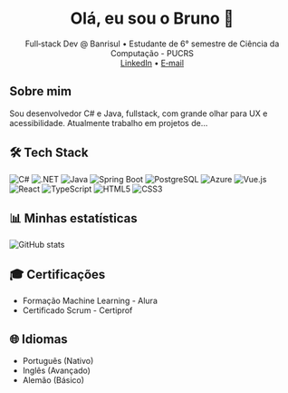 <!-- 1. Cabeçalho -->
<h1 align="center">Olá, eu sou o Bruno 👋</h1>
<p align="center">
  Full‑stack Dev @ Banrisul • Estudante de 6° semestre de Ciência da Computação - PUCRS<br>
  <a href="https://linkedin.com/in/brunocarlan">LinkedIn</a> • 
  <a href="mailto:brunodc04@gmail.com">E‑mail</a>
</p>

## Sobre mim
Sou desenvolvedor C# e Java, fullstack, com grande olhar para UX e acessibilidade. Atualmente trabalho em projetos de…

## 🛠️ Tech Stack
![C#](https://img.shields.io/badge/C%23-239120?style=for-the-badge&logo=c-sharp)
![.NET](https://img.shields.io/badge/.NET-512BD4?style=for-the-badge&logo=dotnet&logoColor=white)
![Java](https://img.shields.io/badge/Java-007396?style=for-the-badge&logo=java)
![Spring Boot](https://img.shields.io/badge/Spring_Boot-6DB33F?style=for-the-badge&logo=spring-boot&logoColor=white)
![PostgreSQL](https://img.shields.io/badge/SQL-003B57?style=for-the-badge&logo=postgresql&logoColor=white)
![Azure](https://img.shields.io/badge/Azure-0078D4?style=for-the-badge&logo=microsoft-azure&logoColor=white)
![Vue.js](https://img.shields.io/badge/Vue.js-4FC08D?style=for-the-badge&logo=vue.js&logoColor=white)
![React](https://img.shields.io/badge/React-20232A?style=for-the-badge&logo=react)
![TypeScript](https://img.shields.io/badge/TypeScript-3178C6?style=for-the-badge&logo=typescript)
![HTML5](https://img.shields.io/badge/HTML5-E34F26?style=for-the-badge&logo=html5&logoColor=white)
![CSS3](https://img.shields.io/badge/CSS3-1572B6?style=for-the-badge&logo=css3&logoColor=white)


## 📊 Minhas estatísticas
![GitHub stats](https://github-readme-stats.vercel.app/api?username=BrunoDCarlan&show_icons=true)

## 🎓 Certificações
- Formação Machine Learning - Alura
- Certificado Scrum - Certiprof

## 🌐 Idiomas
- Português (Nativo)  
- Inglês (Avançado)  
- Alemão (Básico)
